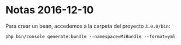 # Notas 2016-12-10

Para crear un bean, accedemos a la carpeta del proyecto ```3.0.0/bin```:

```
php bin/console generate:bundle --namespace=MiBundle --format=yml
```
